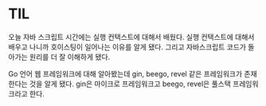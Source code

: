 # TIL

오늘 자바 스크립트 시간에는 실행 컨택스트에 대해서 배웠다. 실행 컨택스트에 대해서 배우고 나니까 호이스팅이 일어나는 이유를 알게 됐다. 그리고 자바스크립트 코드가 돌아가는 원리를 더 잘 이해하게 됐다. 

Go 언어 웹 프레임워크에 대해 알아봤는데 gin, beego, revel 같은 프레임워크가 존재한다는 것을 알게 됐다. gin은 마이크로 프레임워크고 beego, revel은 풀스택 프레임워크라고 한다. 